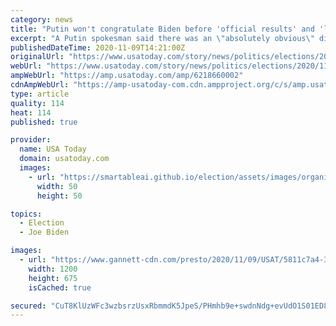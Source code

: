 ```yaml
---
category: news
title: "Putin won't congratulate Biden before 'official results' and 'legal procedures' are completed"
excerpt: "A Putin spokesman said there was an \"absolutely obvious\" difference from 2016, when Putin congratulated Trump based on media projections."
publishedDateTime: 2020-11-09T14:21:00Z
originalUrl: "https://www.usatoday.com/story/news/politics/elections/2020/11/09/vladimir-putin-holds-biden-congratulations-awaits-legal-procedures/6218660002/"
webUrl: "https://www.usatoday.com/story/news/politics/elections/2020/11/09/vladimir-putin-holds-biden-congratulations-awaits-legal-procedures/6218660002/"
ampWebUrl: "https://amp.usatoday.com/amp/6218660002"
cdnAmpWebUrl: "https://amp-usatoday-com.cdn.ampproject.org/c/s/amp.usatoday.com/amp/6218660002"
type: article
quality: 114
heat: 114
published: true

provider:
  name: USA Today
  domain: usatoday.com
  images:
    - url: "https://smartableai.github.io/election/assets/images/organizations/usatoday.com-50x50.jpg"
      width: 50
      height: 50

topics:
  - Election
  - Joe Biden

images:
  - url: "https://www.gannett-cdn.com/presto/2020/11/09/USAT/5811c7a4-3d17-4645-a9a8-35817e826495-AP_Russia_Putin.jpg?auto=webp&crop=2892,1627,x430,y876&format=pjpg&width=1200"
    width: 1200
    height: 675
    isCached: true

secured: "CuT8KlUzWFc3wzbsrzUsxRbmmdK5JpeS/PHmhb9e+swdnNdg+evUdO1S01ED8dNow+nX9si1lH5Rs0oZjTOcGqIT7CIsnv1xP5Z34jJX4TELLdltiHiMkb6XPHXz2sCvi5twYnarHw7WgI4+lwDmtPI2v1iOFkajlaGXrQKzuZQp8SlGiUtt0zUKXCBgkUMQmaxA9asItlJB9K6RDood49rjkigQH9ywt4yNxw5mq9ZjpDs32le12JBtm9zbU6+fkhC/1i27o6ZjEqTl8i9K3tApwkkrPAlccgKWPlHkdNgzI7aRPs3TwZ8nEMt4H1Rabg3WHHAsVNTP567WMUPibPreoZW0xdeOw4KLJn9kOqs=;XO+/z6+oCNVUmlt2ugfRag=="
---
```


